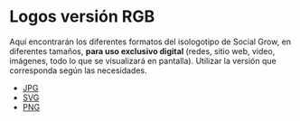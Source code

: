 # Logos versión RGB
Aquí encontrarán los diferentes formatos del isologotipo de Social Grow, en diferentes tamaños, **para uso exclusivo digital** (redes, sitio web, video, imágenes, todo lo que se visualizará en pantalla). Utilizar la versión que corresponda según las necesidades.
- [JPG](https://github.com/inkua/Social-Grow/tree/main/logos/rgb/jpg)
- [SVG](https://github.com/inkua/Social-Grow/tree/main/logos/rgb/svg)
- [PNG](https://github.com/inkua/Social-Grow/tree/main/logos/rgb/png)
